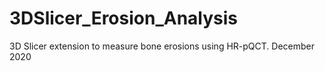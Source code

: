 # 3DSlicer_Erosion_Analysis
3D Slicer extension to measure bone erosions using HR-pQCT. December 2020
